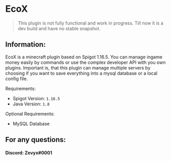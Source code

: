# EcoX

> This plugin is not fully functional and work in progress. Till now it is a dev build and have no stable snapshot.

## Information:
EcoX is a minecraft plugin based on Spigot 1.16.5. You can manage ingame money easily by commands or use the
complex developer API with you own plugins. Important is, that this plugin can manage
multiple servers by choosing if you want to save everything into a mysql database or a local config file.

Requirements:
- Spigot Version: `1.16.5`
- Java Version: `1.8`

Optional Requirements:
- MySQL Database

## For any questions:

#### Discord: Zevyx#0001